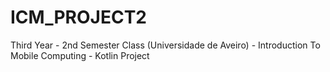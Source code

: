 # ICM_PROJECT2
Third Year - 2nd Semester Class (Universidade de Aveiro) - Introduction To Mobile Computing - Kotlin Project 
